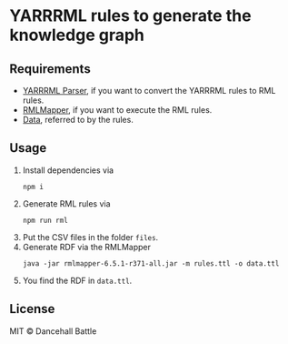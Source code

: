 # YARRRML rules to generate the knowledge graph

## Requirements
- [YARRRML Parser](https://github.com/rmlio/yarrrml-parser), if you want to convert the YARRRML rules to RML rules.
- [RMLMapper](https://github.com/RMLio/rmlmapper-java), if you want to execute the RML rules.
- [Data](https://github.com/dancehall-battle/knowledge-graph-data), referred to by the rules.

## Usage

1. Install dependencies via
   ```shell
   npm i
   ```
2. Generate RML rules via
   ```shell
   npm run rml
   ```
3. Put the CSV files in the folder `files`. 
4. Generate RDF via the RMLMapper
   ```
   java -jar rmlmapper-6.5.1-r371-all.jar -m rules.ttl -o data.ttl
   ```
5. You find the RDF in `data.ttl`.

## License

MIT &copy; Dancehall Battle
